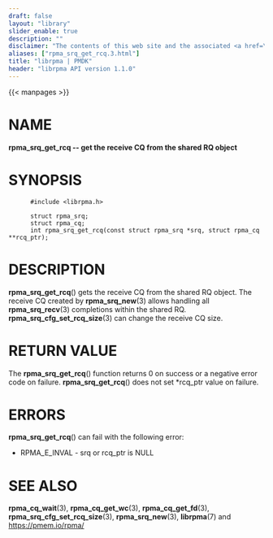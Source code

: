 ```yaml
---
draft: false
layout: "library"
slider_enable: true
description: ""
disclaimer: "The contents of this web site and the associated <a href=\"https://github.com/pmem\">GitHub repositories</a> are BSD-licensed open source."
aliases: ["rpma_srq_get_rcq.3.html"]
title: "librpma | PMDK"
header: "librpma API version 1.1.0"
---
```

{{< manpages >}}

[comment]: <> (SPDX-License-Identifier: BSD-3-Clause)
[comment]: <> (Copyright 2020-2022, Intel Corporation)

NAME
====

**rpma\_srq\_get\_rcq \-- get the receive CQ from the shared RQ object**

SYNOPSIS
========

          #include <librpma.h>

          struct rpma_srq;
          struct rpma_cq;
          int rpma_srq_get_rcq(const struct rpma_srq *srq, struct rpma_cq **rcq_ptr);

DESCRIPTION
===========

**rpma\_srq\_get\_rcq**() gets the receive CQ from the shared RQ object.
The receive CQ created by **rpma\_srq\_new**(3) allows handling all
**rpma\_srq\_recv**(3) completions within the shared RQ.
**rpma\_srq\_cfg\_set\_rcq\_size**(3) can change the receive CQ size.

RETURN VALUE
============

The **rpma\_srq\_get\_rcq**() function returns 0 on success or a
negative error code on failure. **rpma\_srq\_get\_rcq**() does not set
\*rcq\_ptr value on failure.

ERRORS
======

**rpma\_srq\_get\_rcq**() can fail with the following error:

-   RPMA\_E\_INVAL - srq or rcq\_ptr is NULL

SEE ALSO
========

**rpma\_cq\_wait**(3), **rpma\_cq\_get\_wc**(3),
**rpma\_cq\_get\_fd**(3), **rpma\_srq\_cfg\_set\_rcq\_size**(3),
**rpma\_srq\_new**(3), **librpma**(7) and https://pmem.io/rpma/
